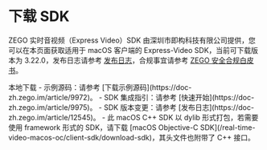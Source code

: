 # 下载 SDK

ZEGO 实时音视频（Express Video）SDK 由深圳市即构科技有限公司提供，您可以在本页面获取适用于 macOS 客户端的 Express-Video SDK，当前可下载版本为 3.22.0，发布日志请参考 [发布日志](https://doc-zh.zego.im/article/12545)，合规事宜请参考 [ZEGO 安全合规白皮书](/policies-and-agreements/zego-security-and-compliance-white-paper)。

<Card title="Express-Video SDK v3.22.0" href="https://artifact-sdk.zego.im/rtc/ZegoExpressVideo/mac/ZegoExpressVideo-mac-shared-cpp.zip" target="_blank">
本地下载
</Card>
<Note title="说明">
- 示例源码：请参考 [下载示例源码](https://doc-zh.zego.im/article/9972)。
- SDK 集成指引：请参考 [快速开始](https://doc-zh.zego.im/article/9975)。
- SDK 版本变更：请参考 [发布日志](https://doc-zh.zego.im/article/12545)。
- 此 macOS C++ SDK 以 dylib 形式打包，若需要使用 framework 形式的 SDK，请下载 [macOS Objective-C SDK](/real-time-video-macos-oc/client-sdk/download-sdk)，其头文件也附带了 C++ 接口。

</Note>



